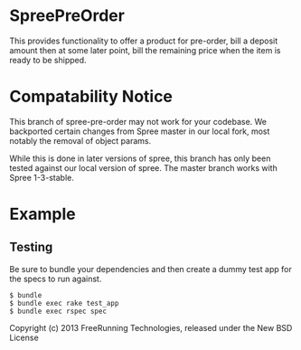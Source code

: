 SpreePreOrder
=============

This provides functionality to offer a product for pre-order, bill a deposit amount
then at some later point, bill the remaining price when the item is ready to be
shipped.

Compatability Notice
====================

This branch of spree-pre-order may not work for your codebase.
We backported certain changes from Spree master in our local fork, most notably the removal of object params.

While this is done in later versions of spree, this branch has only been tested against our local version of spree.
The master branch works with Spree 1-3-stable.

Example
=======

Testing
-------

Be sure to bundle your dependencies and then create a dummy test app for the specs to run against.

    $ bundle
    $ bundle exec rake test_app
    $ bundle exec rspec spec

Copyright (c) 2013 FreeRunning Technologies, released under the New BSD License
